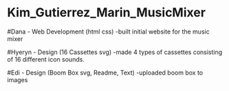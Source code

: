 # Kim_Gutierrez_Marin_MusicMixer

#Dana - Web Development (html css)
            -built initial website for the music mixer

#Hyeryn - Design (16 Cassettes svg)
            -made 4 types of cassettes consisting of 16 different icon sounds.
    
#Edi - Design (Boom Box svg, Readme, Text)
            -uploaded boom box to images
